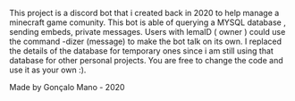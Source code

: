 This project is a discord bot that i created back in 2020 to help manage a minecraft game comunity.
This bot is able of querying a MYSQL database , sending embeds, private messages.
Users with lemaID ( owner ) could use the command -dizer (message) to make the bot talk on its own. 
I replaced the details of the database for temporary ones since i am still using that database for other personal projects.
You are free to change the code and use it as your own :).

Made by Gonçalo Mano - 2020
